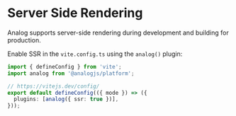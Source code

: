 # Server Side Rendering

Analog supports server-side rendering during development and building for production.

Enable SSR in the `vite.config.ts` using the `analog()` plugin:

```ts
import { defineConfig } from 'vite';
import analog from '@analogjs/platform';

// https://vitejs.dev/config/
export default defineConfig(({ mode }) => ({
  plugins: [analog({ ssr: true })],
}));
```
